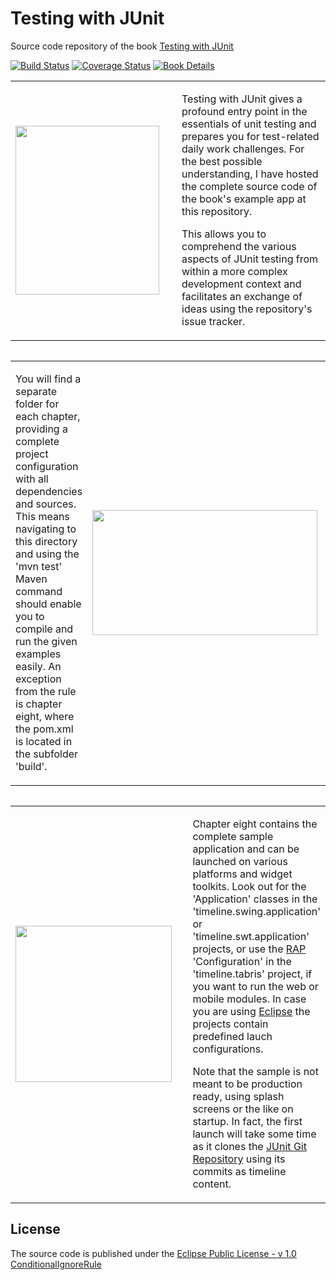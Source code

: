 # Testing with JUnit
Source code repository of the book [Testing with JUnit](http://www.codeaffine.com/testing-with-junit/)

[![Build Status](https://travis-ci.org/fappel/Testing-with-JUnit.png)](https://travis-ci.org/fappel/Testing-with-JUnit)
[![Coverage Status](https://coveralls.io/repos/fappel/Testing-with-JUnit/badge.svg)](https://coveralls.io/r/fappel/Testing-with-JUnit)
[![Book Details](https://img.shields.io/badge/Testing%20with-JUnit-green.svg)](http://www.codeaffine.com/testing-with-junit/)


<table width="100%">
<tr><td width="250px">
<a href="http://www.codeaffine.com/testing-with-junit/" target="_blank"><img src="/images/testing-with-junit-book-cover.png" width="230px" height="270px"></a>
</td>
<td>
<p>Testing with JUnit gives a profound entry point in the essentials of unit testing and prepares you for test-related daily work challenges. For the best possible understanding, I have hosted the complete source code of the book's example app at this repository.</p>
<p>This allows you to comprehend the various aspects of JUnit testing from within a more complex development context and facilitates an exchange of ideas using the repository's issue tracker.</p>
</td></tr>
<table>

<table width="100%">
<tr><td>
<p>You will find a separate folder for each chapter, providing a complete project configuration with all dependencies and sources. This means navigating to this directory and using the 'mvn test' Maven command should enable you to compile
and run the given examples easily. An exception from the rule is chapter eight, where the pom.xml is located in the subfolder 'build'.</p>
</td>
<td width="380px">
<a href="http://www.codeaffine.com/testing-with-junit/" target="_blank"><img src="/images/B03130_08_05.png" width="360px" height="200px"></a>
</td></tr>
<table>

<table width="100%">
<tr><td width="270px">
<a href="http://www.codeaffine.com/testing-with-junit/" target="_blank"><img src="/images/B03130_01_07.png" width="250px" height="250px"></a>
</td>
<td>
<p>Chapter eight contains the complete sample application and can be launched on various platforms and widget toolkits. Look out for the 'Application' classes in the 'timeline.swing.application' or 'timeline.swt.application' projects, or use the <a href="http://www.eclipse.org/rap/" target="_blank">RAP</a> 'Configuration' in the 'timeline.tabris' project, if you want to run the web or mobile modules. In case you are using <a href="http://www.eclipse.org/downloads/packages/eclipse-rcp-and-rap-developers/marsr" target="_blank">Eclipse</a> the projects contain predefined lauch configurations.</p>
<p>Note that the sample is not meant to be production ready, using splash screens or the like on startup. In fact, the first launch will take some time as it clones the <a href="https://github.com/junit-team/junit" target="_blank">JUnit Git Repository</a> using its commits as timeline content.</p>
</td></tr>
<table>

License
---  
The source code is published under the [Eclipse Public License - v 1.0](https://www.eclipse.org/legal/epl-v10.html)   
[ConditionalIgnoreRule](https://github.com/Moriarty16/Testing-with-JUnit/blob/7218135926f6e7a0b5efaa57d00f3f4e5a6b64ee/chapter-8/timeline.test.util/src/main/java/book/twju/timeline/test/util/ConditionalIgnoreRule.java)
